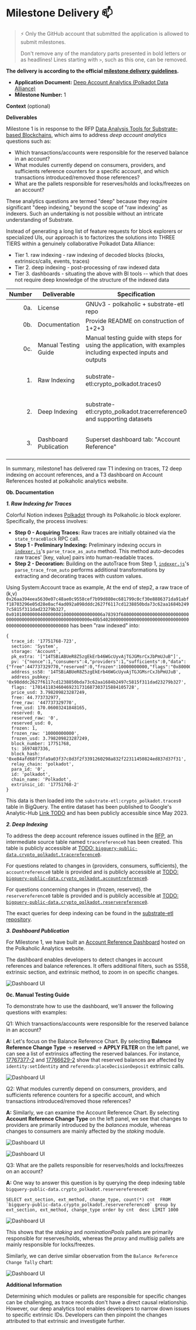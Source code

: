 # Milestone Delivery :mailbox:

> ⚡ Only the GitHub account that submitted the application is allowed to submit milestones.
>
> Don't remove any of the mandatory parts presented in bold letters or as headlines! Lines starting with `>`, such as this one, can be removed.

**The delivery is according to the official [milestone delivery guidelines](https://github.com/w3f/Grants-Program/blob/master/docs/Support%20Docs/milestone-deliverables-guidelines.md).**  

* **Application Document:** [Deep Account Analytics (Polkadot Data Alliance)](https://github.com/w3f/Grants-Program/blob/master/applications/DeepAccountAnalytics-PolkadotDataAlliance.md)
* **Milestone Number:** 1

**Context** (optional)

**Deliverables**

Milestone 1 is in response to the RFP [Data Analysis Tools for Substrate-based Blockchains](https://github.com/w3f/Grants-Program/blob/master/docs/RFPs/data_analysis_tools.md), which aims to address *deep account analytics* questions such as:

* Which transactions/accounts were responsible for the reserved balance in an account?
* What modules currently depend on consumers, providers, and sufficients reference counters for a specific account, and which transactions introduced/removed those references?
* What are the pallets responsible for reserves/holds and locks/freezes on an account?

These analytics questions are termed "deep" because they require significant "deep indexing," beyond the scope of "raw indexing" as indexers. Such an undertaking is not possible without an intricate understanding of Substrate.

Instead of generating a long list of feature requests for block explorers or specialized UIs, our approach is to factorizes the solutions into THREE TIERS within a genuinely collaborative Polkadot Data Alliance:

* Tier 1. raw indexing - raw indexing of decoded blocks (blocks, extrinsics/calls, events, traces)
* Tier 2. deep indexing - post-processing of raw indexed data
* Tier 3. dashboards - situating the above with BI tools -- which that does not require deep knowledge of the structure of the indexed data


| Number | Deliverable | Specification |  Notes |
| -----: | ----------- | ------------- | --- |
| 0a. | License | GNUv3 - polkaholic + substrate-etl repo  | [GNU GPL v3](https://github.com/colorfulnotion/polkaholic/blob/main/LICENSE) |
| 0b. | Documentation   | Provide README on construction of 1+2+3 | See section below
| 0c. | Manual Testing Guide | Manual testing guide with steps for using the application, with examples including expected inputs and outputs |  See Polkaholic screenshots and URLs
| 1.  | Raw Indexing       | substrate-etl:crypto_polkadot.traces0   | Published at Analytic-Hub ([Schema](https://github.com/colorfulnotion/polkaholic/blob/main/substrate/schema/substrateetl/traces.json)).
| 2.  | Deep Indexing      |  substrate-etl:crypto_polkadot.tracerreference0 and supporting datasets  | Published at Analytic-Hub ([Query](https://github.com/colorfulnotion/substrate-etl/blob/main/AccountAnalytics.md))
| 3.  | Dashboard Publication | Superset dashboard tab: "Account Reference"	  | [Deep Account  Analytic Dashboard](https://analytics.polkaholic.io/superset/dashboard/6115defb-f3d1-4376-9ee6-0f6e37b5619e/) |

In summary, milestone1 has delivered raw T1 indexing on traces, T2 deep indexing on account references, and a T3 dashboard on Account References hosted at polkaholic analytics website.

**0b. Documentation**

***1. Raw Indexing for Traces***

Colorful Notion indexes [Polkadot](https://polkaholic.io/blocks/polkadot) through its Polkaholic.io block explorer. Specifically, the process involves:

  * **Step 0 - Acquiring Traces:** Raw traces are initially obtained via the `state_traceBlock` RPC call.
  * **Step 1 - Preliminary Indexing:** Preliminary indexing occurs in [`indexer.js`](https://github.com/colorfulnotion/polkaholic/blob/main/substrate/indexer.js)'s `parse_trace_as_auto` method. This method auto-decodes raw traces' [key, value] pairs into human-readable traces.
  * **Step 2 - Decoration:** Building on the autoTrace from Step 1, [`indexer.js`](https://github.com/colorfulnotion/polkaholic/blob/main/substrate/indexer.js)'s `parse_trace_from_auto` performs additional transformations by extracting and decorating traces with custom values.

Using System:Account trace as example,  At the end of step2, a raw trace of (k,v) `0x26aa394eea5630e07c48ae0c9558cef7b99d880ec681799c0cf30e8886371da91abff18703296e05d28e0acf4ad092a098dddc2627f6117cd1238850bda73c62aa1684b2497c5815f311dad23279b327, 0x01010000000400000001000000000000006a78393f6800000000000000000000000000000000000000000000000000000000e40b5402000000000000000000000000000000000000000000000000000080` has been "raw indexed" into:
```
{
  trace_id: '17751768-723',
  section: 'System',
  storage: 'Account',
  pk_extra: '["14TSBiABUeR8Z5zgEkErb46WGcUyvAjTGJGMsrCxJbPmUJuB"]',
  pv: '{"nonce":1,"consumers":4,"providers":1,"sufficients":0,"data":{"free":447737329770,"reserved":0,"frozen":10000000000,"flags":"0x80000000000000000000000000000000"}}',
  address_ss58: '14TSBiABUeR8Z5zgEkErb46WGcUyvAjTGJGMsrCxJbPmUJuB',
  address_pubkey: '0x98dddc2627f6117cd1238850bda73c62aa1684b2497c5815f311dad23279b327',
  flags: '170141183460469231731687303715884105728',
  price_usd: 3.798209823287249,
  free: 44.773732977,
  free_raw: '447737329770',
  free_usd: 170.06003241848165,
  reserved: 0,
  reserved_raw: '0',
  reserved_usd: 0,
  frozen: 1,
  frozen_raw: '10000000000',
  frozen_usd: 3.798209823287249,
  block_number: 17751768,
  ts: 1697487336,
  block_hash: '0xe84afd68f73fa9a03f37c8d3f2f3391260298a832f22311450824ed837d37f31',
  relay_chain: 'polkadot',
  para_id: '0',
  id: 'polkadot',
  chain_name: 'Polkadot',
  extrinsic_id: '17751768-2'
}
```

This data is then loaded into the `substrate-etl:crypto_polkadot.traces0` table in BigQuery. The entire dataset has been published to Google's Analytic-Hub [Link TODO](TODO) and has been publicly accessible since May 2023.

***2. Deep Indexing***

To address the deep account reference issues outlined in the [RFP](https://github.com/w3f/Grants-Program/blob/master/docs/RFPs/data_analysis_tools.md), an intermediate source table named `tracereference0` has been created. This table is publicly accessible at [TODO: `bigquery-public-data.crypto_polkadot.tracereference0`](TODO).

For questions related to changes in {providers, consumers, sufficients}, the `accountreference0` table is provided and is publicly accessible at [TODO: `bigquery-public-data.crypto_polkadot.accountreference0`](TODO).

For questions concerning changes in {frozen, reserved}, the `reservereference0` table is provided and is publicly accessible at [TODO: `bigquery-public-data.crypto_polkadot.reservereference0`](TODO).

The exact queries for deep indexing can be found in the [substrate-etl repository](https://github.com/colorfulnotion/substrate-etl/blob/main/AccountAnalytics.md).

***3. Dashboard Publication***

For Milestone 1, we have built an [Account Reference Dashboard](https://analytics.polkaholic.io/superset/dashboard/6115defb-f3d1-4376-9ee6-0f6e37b5619e/) hosted on the Polkaholic Analytics website.

The dashboard enables developers to detect changes in account references and balance references. It offers additional filters, such as SS58, extrinsic section, and extrinsic method, to zoom in on specific changes.

![Dashboard UI](https://storage.googleapis.com/cdn.polkaholic.io/deepaccountanalytics-m1/dashboard_ui.png)

**0c. Manual Testing Guide**

To demonstrate how to use the dashboard, we'll answer the following questions with examples:

Q1: Which transactions/accounts were responsible for the reserved balance in an account?

**A:** Let's focus on the Balance Reference Chart. By selecting **Balance Reference Change Type** -> **reserved** -> **APPLY FILTER** on the left panel, we can see a list of extrinsics affecting the reserved balances. For instance, [17767377-2](https://polkaholic.io/tx/0x82fe6e0014c444b3c1a1554ec0368805184bb23d7fdf88d02516e418f2dc8f9a) and [17766629-2](https://polkaholic.io/tx/0xfcaf9c322c721e479b188ae93f69e0ba971ecdad030374448c97b259af20e1c6) show that reserved balances are affected by `identity:setIdentity` and `referenda:placeDecisionDeposit` extrinsic calls.

![Dashboard UI](https://storage.googleapis.com/cdn.polkaholic.io/deepaccountanalytics-m1/dashboard_reserved.png)

Q2: What modules currently depend on consumers, providers, and sufficients reference counters for a specific account, and which transactions introduced/removed those references?

**A:** Similarly, we can examine the Account Reference Chart. By selecting **Account Reference Change Type** on the left panel, we see that changes to providers are primarily introduced by the *balances* module, whereas changes to consumers are mainly affected by the *staking* module.

![Dashboard UI](https://storage.googleapis.com/cdn.polkaholic.io/deepaccountanalytics-m1/dashboard_consumer_change.png)

![Dashboard UI](https://storage.googleapis.com/cdn.polkaholic.io/deepaccountanalytics-m1/dashboard_provider_change.png)


Q3: What are the pallets responsible for reserves/holds and locks/freezes on an account?

**A:** One way to answer this question is by querying the deep indexing table `bigquery-public-data.crypto_polkadot.reservereference0`:
```
SELECT ext_section, ext_method, change_type, count(*) cnt  FROM `bigquery-public-data.crypto_polkadot.reservereference0` group by ext_section, ext_method, change_type order by cnt  desc LIMIT 1000
```
![Dashboard UI](https://storage.googleapis.com/cdn.polkaholic.io/deepaccountanalytics-m1/bq_deep_table.png)

This shows that the *staking* and *nominationPools* pallets are primarily responsible for reserves/holds, whereas the *proxy* and *multisig* pallets are mainly responsible for locks/freezes.

Similarly, we can derive similar observation from the `Balance Reference Change Tally` chart:

![Dashboard UI](https://storage.googleapis.com/cdn.polkaholic.io/deepaccountanalytics-m1/reference_change_tally.png)

**Additional Information**

Determining which modules or pallets are responsible for specific changes can be challenging, as trace records don't have a direct causal relationship. However, our deep analytics tool enables developers to narrow down issues to specific extrinsic IDs. Developers can then pinpoint the changes attributed to that extrinsic and investigate further.
